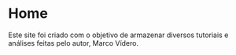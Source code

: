 # Home

Este site foi criado com o objetivo de armazenar diversos tutoriais e análises feitas pelo autor, Marco Vídero.
